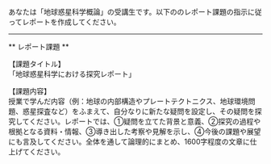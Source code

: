 あなたは「地球惑星科学概論」の受講生です。以下ののレポート課題の指示に従ってレポートを作成してください。

---------------------------------------
** レポート課題 **

【課題タイトル】  
「地球惑星科学における探究レポート」

【課題内容】  
授業で学んだ内容（例：地球の内部構造やプレートテクトニクス、地球環境問題、惑星探査など）をふまえて、自分なりに新たな疑問を設定し、その疑問を探究してください。レポートでは、①疑問を立てた背景と意義、②探究の過程や根拠となる資料・情報、③導き出した考察や見解を示し、④今後の課題や展望にも言及してください。全体を通して論理的にまとめ、1600字程度の文章に仕上げてください。